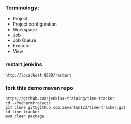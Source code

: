 
### Terminology:
- Project
- Project configuration
- Workspace
- Job
- Job Queue
- Executor
- View








### restart jenkins
```
http://localhost:8080/restart
```

### fork this demo maven repo
```
https://github.com/jenkins-training/time-tracker
cd ~/PycharmProjects
git clone git@github.com:zavanton123/time-tracker.git
cd time-tracker
mvn clean package
```










